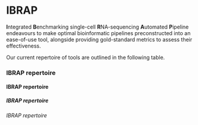 # IBRAP
 **I**ntegrated **B**enchmarking single-cell **R**NA-sequencing **A**utomated **P**ipeline endeavours to make optimal bioinformatic pipelines preconstructed into an ease-of-use tool, alongside providing gold-standard metrics to assess their effectiveness. 

Our current repertoire of tools are outlined in the following table.

### IBRAP repertoire
#### IBRAP repertoire
##### IBRAP repertoire
###### IBRAP repertoire
